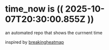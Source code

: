 # time_now is (( 2025-10-07T20:30:00.855Z ))

an automated repo that shows the currnent time

inspired by [breakingheatmap](https://github.com/breakingheatmap/breakingheatmap)